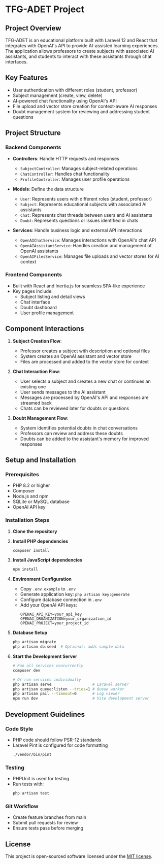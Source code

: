 # TFG-ADET Project

## Project Overview

TFG-ADET is an educational platform built with Laravel 12 and React that integrates with OpenAI's API to provide AI-assisted learning experiences. The application allows professors to create subjects with associated AI assistants, and students to interact with these assistants through chat interfaces.

## Key Features

- User authentication with different roles (student, professor)
- Subject management (create, view, delete)
- AI-powered chat functionality using OpenAI's API
- File upload and vector store creation for context-aware AI responses
- Doubt management system for reviewing and addressing student questions

## Project Structure

### Backend Components

- **Controllers**: Handle HTTP requests and responses
  - `SubjectController`: Manages subject-related operations
  - `ChatController`: Handles chat functionality
  - `ProfileController`: Manages user profile operations

- **Models**: Define the data structure
  - `User`: Represents users with different roles (student, professor)
  - `Subject`: Represents educational subjects with associated AI assistants
  - `Chat`: Represents chat threads between users and AI assistants
  - `Doubt`: Represents questions or issues identified in chats

- **Services**: Handle business logic and external API interactions
  - `OpenAIChatService`: Manages interactions with OpenAI's chat API
  - `OpenAIAssistantService`: Handles creation and management of OpenAI assistants
  - `OpenAIFilesService`: Manages file uploads and vector stores for AI context

### Frontend Components

- Built with React and Inertia.js for seamless SPA-like experience
- Key pages include:
  - Subject listing and detail views
  - Chat interface
  - Doubt dashboard
  - User profile management

## Component Interactions

1. **Subject Creation Flow**:
   - Professor creates a subject with description and optional files
   - System creates an OpenAI assistant and vector store
   - Files are processed and added to the vector store for context

2. **Chat Interaction Flow**:
   - User selects a subject and creates a new chat or continues an existing one
   - User sends messages to the AI assistant
   - Messages are processed by OpenAI's API and responses are streamed back
   - Chats can be reviewed later for doubts or questions

3. **Doubt Management Flow**:
   - System identifies potential doubts in chat conversations
   - Professors can review and address these doubts
   - Doubts can be added to the assistant's memory for improved responses

## Setup and Installation

### Prerequisites

- PHP 8.2 or higher
- Composer
- Node.js and npm
- SQLite or MySQL database
- OpenAI API key

### Installation Steps

1. **Clone the repository**

2. **Install PHP dependencies**
   ```bash
   composer install
   ```

3. **Install JavaScript dependencies**
   ```bash
   npm install
   ```

4. **Environment Configuration**
   - Copy `.env.example` to `.env`
   - Generate application key: `php artisan key:generate`
   - Configure database connection in `.env`
   - Add your OpenAI API keys:
     ```
     OPENAI_API_KEY=your_api_key
     OPENAI_ORGANIZATION=your_organization_id
     OPENAI_PROJECT=your_project_id
     ```

5. **Database Setup**
   ```bash
   php artisan migrate
   php artisan db:seed  # Optional: adds sample data
   ```

6. **Start the Development Server**
   ```bash
   # Run all services concurrently
   composer dev

   # Or run services individually
   php artisan serve                  # Laravel server
   php artisan queue:listen --tries=1 # Queue worker
   php artisan pail --timeout=0       # Log viewer
   npm run dev                        # Vite development server
   ```

## Development Guidelines

### Code Style

- PHP code should follow PSR-12 standards
- Laravel Pint is configured for code formatting
  ```bash
  ./vendor/bin/pint
  ```

### Testing

- PHPUnit is used for testing
- Run tests with:
  ```bash
  php artisan test
  ```

### Git Workflow

- Create feature branches from main
- Submit pull requests for review
- Ensure tests pass before merging

## License

This project is open-sourced software licensed under the [MIT license](https://opensource.org/licenses/MIT).
